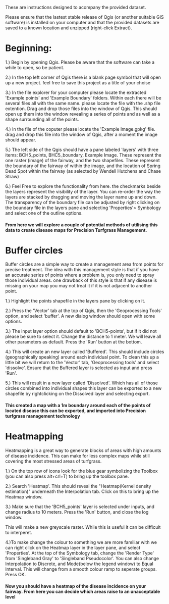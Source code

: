 These are instructions designed to acompany the provided dataset. 

Please ensure that the lastest stable release of Qgis (or another suitable GIS software) is installed on your computer and that the provided datasets are saved to a known location and unzipped (right-click Extract).
# Beginning:

1.) Begin by opening Qgis. Please be aware that the software can take a while to open, so be patient. 

2.) In the top left corner of Qgis there is a blank page symbol that will open up a new project. feel free to save this project as a title of your choise

3.) In the file explorer for your computer please locate the extracted 'Example points' and 'Example Boundary' folders. Within each there will be several files all with the same name. please locate the file with the .shp file extention. Drag and drop those files into the window of Qgis. This should open up them into the window revealing a series of points and as well as a shape surrounding all of the points.

4.) In the file of the coputer please locate the 'Example Image.gpkg' file. drag and drop this file into the window of Qgis, after a moment the image should appear. 

5.) The left side of the Qgis should have a pane labeled 'layers' with three items: BCH5_points, BHC5_boundary, Example Image. These represent the one raster (image) of the fairway, and the two shapefiles. These represent the boundary of the fairway of within the image, and the location of Spring Dead Spot within the fairway (as selected by Wendell Hutchens and Chase Straw)

6.) Feel Free to explore the functionality from here. the checkmarks beside the layers represent the visibility of the layer. You can re-order the way the layers are stacked by dragging and moving the layer name up and down. The transparency of the boundary file can be adjusted by right clicking on the boundary file in the layers pane and selecting 'Properties'> Symbology and select one of the outline options.

#### From here we will explore a couple of potential methods of utilising this data to create disease maps for Precision Turfgrass Management.

# Buffer circles

Buffer circles are a simple way to create a management area from points for precise treatment. The idea with this management style is that if you have an accurate series of points where a problem is, you only need to spray those individual areas. one drawback of this style is that if any disease is missing on your map you may not treat it if it is not adjacent to another point. 

1.) Highlight the points shapefile in the layers pane by clicking on it. 

2.) Press the 'Vector' tab at the top of Qgis, then the 'Geoprocessing Tools' option, and select 'buffer'. A new dialog window should open with some options.

3.) The input layer option should default to 'BCH5-points', but if it did not please be sure to select it. Change the distance to 1 meter. We will leave all other parameters as default. Press the 'Run' button at the bottom.

4.) This will create an new layer called 'Buffered'. This should include circles (geographically speaking) around each individual point. To clean this up a little bit we will return to the 'Vector' tab, 'Geoprocessing tools' and select 'dissolve'. Ensure that the Buffered layer is selected as input and press 'Run'.

5.) This will result in a new layer called 'Dissolved'. Which has all of those circles combined into individual shapes this layer can be exported to a new shapefile by rightclicking on the Dissolved layer and selecting export.

#### This created a map with a 1m boundary around each of the points of located disease this can be exported, and imported into Precision turfgrass management technology

# Heatmapping

Heatmapping is a great way to generate blocks of areas with high amounts of disease incidence. This can make for less complex maps while still covering the most stressed areas of turfgrass. 

1.) On the top row of icons look for the blue gear symbolizing the Toolbox (you can also press alt+crl+T) to bring up the toolbox pane.

2.) Search 'Heatmap'. This should reveal the "Heatmap(Kernel density estimation)" underneath the Interpolation tab. Click on this to bring up the Heatmap window.

3.) Make sure that the 'BCH5_points' layer is selected under inputs, and change radius to 10 meters. Press the 'Run' button, and close the log window.

This will make a new greyscale raster. While this is useful it can be difficult to interperet. 

4.)To make change the colour to something we are more familiar with we can right click on the Heatmap layer in the layer pane, and select 'Properties'. At the top of the Symbology tab, change the 'Render Type' from 'Singleband Gray' to 'Singleband Pseudocolor'. You can also change Interpolation to Discrete, and Mode(below the legend window) to Equal Interval. This will change from a smooth colour ramp to seperate groups. Press OK.

#### Now you should have a heatmap of the disease incidence on your fairway. From here you can decide which areas raise to an unacceptable level









